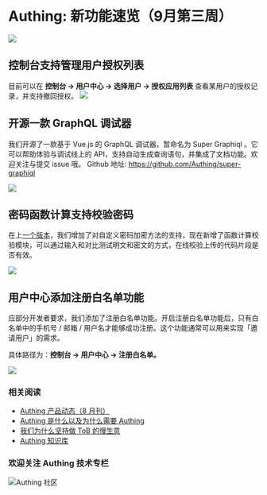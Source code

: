 # Authing: 新功能速览（9月第三周）

![](https://cdn.authing.cn/blog/20190913090847.png)
## 控制台支持管理用户授权列表

目前可以在 **控制台 -> 用户中心 -> 选择用户 -> 授权应用列表** 查看某用户的授权记录，并支持撤回授权。
![](https://cdn.authing.cn/blog/20190913090856.png)

## 开源一款 GraphQL 调试器

我们开源了一款基于 Vue.js 的 GraphQL 调试器，暂命名为 Super Graphiql 。它可以帮助体验与调试线上的 API，支持自动生成查询语句，并集成了文档功能。欢迎关注与提交 issue 哦。
Github 地址: https://github.com/Authing/super-graphiql

![](https://cdn.authing.cn/blog/20190913094356.png)

## 密码函数计算支持校验密码

在上[一个版本](https://mp.weixin.qq.com/s?__biz=MzU1OTk1NjU4MA==&mid=2247483791&idx=1&sn=cd195aa89be1760eefad6824858a262f&chksm=fc0e1684cb799f926c9fe1789850b2bba1469e3c1dc37be470133e4800765241e6482b123455&scene=21#wechat_redirect)，我们增加了对自定义密码加密方法的支持，现在新增了函数计算校验模块，可以通过输入和对比测试明文和密文的方式，在线校验上传的代码片段是否有效。

![](https://cdn.authing.cn/blog/20190913094501.png)

## 用户中心添加注册白名单功能

应部分开发者要求，我们添加了注册白名单功能。开启注册白名单功能后，只有白名单中的手机号 / 邮箱 / 用户名才能够成功注册。这个功能通常可以用来实现「邀请用户」的需求。

具体路径为：**控制台 -> 用户中心 -> 注册白名单。**

![](https://cdn.authing.cn/blog/20190913094606.png)

### **相关阅读**
* [Authing 产品动态（8 月刊）](https://mp.weixin.qq.com/s?__biz=MzU1OTk1NjU4MA==&mid=2247483791&idx=1&sn=cd195aa89be1760eefad6824858a262f&chksm=fc0e1684cb799f926c9fe1789850b2bba1469e3c1dc37be470133e4800765241e6482b123455&scene=21#wechat_redirect)
* [Authing 是什么以及为什么需要 Authing](https://authing.cn/blog//Authing%E6%98%AF%E4%BB%80%E4%B9%88%E4%BB%A5%E5%8F%8A%E4%B8%BA%E4%BB%80%E4%B9%88%E9%9C%80%E8%A6%81Authing.html)
* [我们为什么坚持做 ToB 的慢生意](https://authing.cn/blog//我们为什么坚持做ToB的慢生意.html)
* [Authing 知识库](https://learn.authing.cn/authing/)

### 欢迎关注 Authing 技术专栏
![Authing 社区](https://cdn.authing.cn/blog/Authing_mini.jpg)
